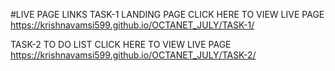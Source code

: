 #LIVE PAGE LINKS
TASK-1 LANDING PAGE CLICK HERE TO VIEW LIVE PAGE https://krishnavamsi599.github.io/OCTANET_JULY/TASK-1/




TASK-2 TO DO LIST CLICK HERE TO VIEW LIVE PAGE       https://krishnavamsi599.github.io/OCTANET_JULY/TASK-2/
